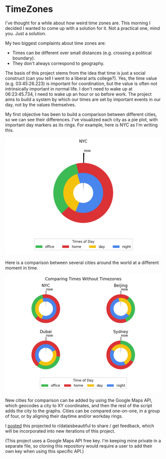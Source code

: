 # TimeZones


I've thought for a while about how weird time zones are. This morning I decided I wanted to come up with a solution for it. Not a practical one, mind you. Just a solution.

My two biggest complaints about time zones are:
* Times can be different over small distances (e.g. crossing a political boundary).
* They don't always correspond to geography.

The basis of this project stems from the idea that time is just a social construct (can you tell I went to a liberal arts college?). Yes, the time value (e.g. 03:45:26.223) is important for coordination, but the value is often not intrinsically important in normal life. I don't need to wake up at 06:23:45.734, I need to wake up an hour or so before work. The project aims to build a system by which our times are set by important events in our day, not by the values themselves.

My first objective has been to build a comparison between different cities, so we can see their differences. I've visualized each city as a pie plot, with important day markers as its rings. For example, here is NYC as I'm writing this.

![NYC](https://github.com/avijstein/TimeZones/blob/master/Ring%20Examples/nyc.png)


Here is a comparison between several cities around the world at a different moment in time.

![Various Cities](https://github.com/avijstein/TimeZones/blob/master/Ring%20Examples/cities.png)

New cities for comparison can be added by using the Google Maps API, which geocodes a city to XY coordinates, and then the rest of the script adds the city to the graphs. Cities can be compared one-on-one, in a group of four, or by aligning their daytime and/or workday rings.

I [posted](https://redd.it/7g8597) this projected to r/dataisbeautiful to share / get feedback, which will be incorporated into new iterations of this project.

(This project uses a Google Maps API free key. I'm keeping mine private in a separate file, so cloning this repository would require a user to add their own key when using this specific API.)
